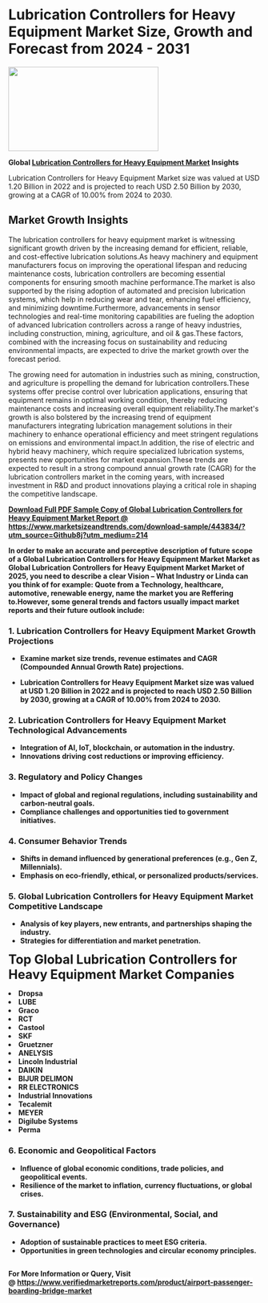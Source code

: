 <H1>Lubrication Controllers for Heavy Equipment Market Size, Growth and Forecast from 2024 - 2031</H1><img class="aligncenter size-medium wp-image-584254" src="https://thirdeyenews.in/wp-content/uploads/2024/09/Global-Market-Research-300x168.jpeg" alt="" width="300" height="168" /><p><strong>Global&nbsp;<a href="https://www.marketsizeandtrends.com/download-sample/443834/?utm_source=Github8j?utm_medium=214">Lubrication Controllers for Heavy Equipment Market</a> Insights</strong></p><p>Lubrication Controllers for Heavy Equipment Market size was valued at USD 1.20 Billion in 2022 and is projected to reach USD 2.50 Billion by 2030, growing at a CAGR of 10.00% from 2024 to 2030.</p><p><h2>Market Growth Insights</h2> <p>The lubrication controllers for heavy equipment market is witnessing significant growth driven by the increasing demand for efficient, reliable, and cost-effective lubrication solutions.As heavy machinery and equipment manufacturers focus on improving the operational lifespan and reducing maintenance costs, lubrication controllers are becoming essential components for ensuring smooth machine performance.The market is also supported by the rising adoption of automated and precision lubrication systems, which help in reducing wear and tear, enhancing fuel efficiency, and minimizing downtime.Furthermore, advancements in sensor technologies and real-time monitoring capabilities are fueling the adoption of advanced lubrication controllers across a range of heavy industries, including construction, mining, agriculture, and oil & gas.These factors, combined with the increasing focus on sustainability and reducing environmental impacts, are expected to drive the market growth over the forecast period.</p> <p><strong><a href="#"></a></strong></p> <p>The growing need for automation in industries such as mining, construction, and agriculture is propelling the demand for lubrication controllers.These systems offer precise control over lubrication applications, ensuring that equipment remains in optimal working condition, thereby reducing maintenance costs and increasing overall equipment reliability.The market's growth is also bolstered by the increasing trend of equipment manufacturers integrating lubrication management solutions in their machinery to enhance operational efficiency and meet stringent regulations on emissions and environmental impact.In addition, the rise of electric and hybrid heavy machinery, which require specialized lubrication systems, presents new opportunities for market expansion.These trends are expected to result in a strong compound annual growth rate (CAGR) for the lubrication controllers market in the coming years, with increased investment in R&D and product innovations playing a critical role in shaping the competitive landscape.</p> <p><strong><a href="#"></p><p><span class=""><strong>Download Full PDF Sample Copy of Global Lubrication Controllers for Heavy Equipment Market Report</strong> @ <a href="https://www.marketsizeandtrends.com/download-sample/443834/?utm_source=Github8j?utm_medium=214" target="_blank">https://www.marketsizeandtrends.com/download-sample/443834/?utm_source=Github8j?utm_medium=214</a></span></p><p>In order to make an accurate and perceptive description of future scope of a Global&nbsp;Lubrication Controllers for Heavy Equipment Market Market as Global&nbsp;Lubrication Controllers for Heavy Equipment Market Market of 2025, you need to describe a clear Vision &ndash; What Industry or Linda can you think of for example: Quote from a Technology, healthcare, automotive, renewable energy, name the market you are Reffering to.However, some general trends and factors usually impact market reports and their future outlook include:</p><h3>1.&nbsp;<strong>Lubrication Controllers for Heavy Equipment Market Growth Projections</strong></h3><ul><li>Examine market size trends, revenue estimates and CAGR (Compounded Annual Growth Rate) projections.</li><li><p>Lubrication Controllers for Heavy Equipment Market size was valued at USD 1.20 Billion in 2022 and is projected to reach USD 2.50 Billion by 2030, growing at a CAGR of 10.00% from 2024 to 2030.</p></li></ul><h3>2.&nbsp;<strong>Lubrication Controllers for Heavy Equipment Market Technological Advancements</strong></h3><ul><li>Integration of AI, IoT, blockchain, or automation in the industry.</li><li>Innovations driving cost reductions or improving efficiency.</li></ul><h3>3.&nbsp;<strong>Regulatory and Policy Changes</strong></h3><ul><li>Impact of global and regional regulations, including sustainability and carbon-neutral goals.</li><li>Compliance challenges and opportunities tied to government initiatives.</li></ul><h3>4.&nbsp;<strong>Consumer Behavior Trends</strong></h3><ul><li>Shifts in demand influenced by generational preferences (e.g., Gen Z, Millennials).</li><li>Emphasis on eco-friendly, ethical, or personalized products/services.</li></ul><h3>5.&nbsp;<strong>Global Lubrication Controllers for Heavy Equipment Market Competitive Landscape</strong></h3><ul><li>Analysis of key players, new entrants, and partnerships shaping the industry.</li><li>Strategies for differentiation and market penetration.</li></ul><p data-pm-slice="1 1 []"><span style="color: inherit; font-family: inherit; font-size: 25px;">Top Global Lubrication Controllers for Heavy Equipment Market Companies</span></p><div class="" data-test-id=""><p><li>Dropsa</li><li> LUBE</li><li> Graco</li><li> RCT</li><li> Castool</li><li> SKF</li><li> Gruetzner</li><li> ANELYSIS</li><li> Lincoln Industrial</li><li> DAIKIN</li><li> BIJUR DELIMON</li><li> RR ELECTRONICS</li><li> Industrial Innovations</li><li> Tecalemit</li><li> MEYER</li><li> Digilube Systems</li><li> Perma</li></p></div><h3>6.&nbsp;<strong>Economic and Geopolitical Factors</strong></h3><ul><li>Influence of global economic conditions, trade policies, and geopolitical events.</li><li>Resilience of the market to inflation, currency fluctuations, or global crises.</li></ul><h3>7.&nbsp;<strong>Sustainability and ESG (Environmental, Social, and Governance)</strong></h3><ul><li>Adoption of sustainable practices to meet ESG criteria.</li><li>Opportunities in green technologies and circular economy principles.</li></ul><h2><strong style="font-size: 14px;">For More Information or Query, Visit @&nbsp;</strong><a style="background-color: #ffffff; font-size: 14px;" href="https://www.marketsizeandtrends.com/report/lubrication-controllers-for-heavy-equipment-market/" target="_blank">https://www.verifiedmarketreports.com/product/airport-passenger-boarding-bridge-market</a></h2>